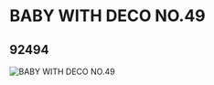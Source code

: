 # BABY WITH DECO NO.49
## 92494
![BABY WITH DECO NO.49](https://lc-www-live-s.legocdn.com/media/bricks/5/2/4594614.jpg)